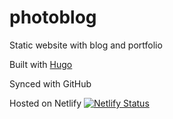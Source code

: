 # photoblog
Static website with blog and portfolio

Built with [Hugo](https://gohugo.io/)

Synced with GitHub

Hosted on Netlify
[![Netlify Status](https://api.netlify.com/api/v1/badges/dd1bc464-0972-4bf0-8d3a-12655ca94305/deploy-status)](https://app.netlify.com/sites/arno/deploys)